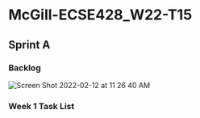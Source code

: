 # McGill-ECSE428_W22-T15

## Sprint A 
### Backlog
![Screen Shot 2022-02-12 at 11 26 40 AM](https://user-images.githubusercontent.com/77701656/153719464-4f0bdd9c-4871-4fbb-a77d-19a416b7324c.png)

### Week 1 Task List
